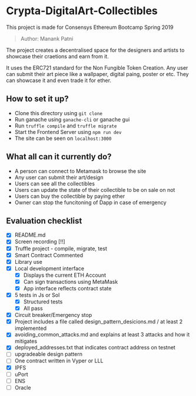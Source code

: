 # Crypta-DigitalArt-Collectibles

This project is made for Consensys Ethereum Bootcamp Spring 2019
>Author: Manank Patni

The project creates a decentralised space for the designers and artists to showcase their craetions and earn from it. 

It uses the ERC721 standard for the Non Fungible Token Creation. Any user can submit their art piece like a wallpaper, digital paing, poster or etc. They can showcase it and even trade it for ether.

## How to set it up?

- Clone this directory using `git clone`
- Run ganache using `ganache-cli` or ganache gui
- Run `truffle compile` and `truffle migrate`
- Start the Frontend Server using `npm run dev`
- The site can be seen on `localhost:3000`

## What all can it currently do?
- A person can connect to Metamask to browse the site
- Any user can submit their art/design
- Users can see all the collectibles
- Users can update the state of their collectible to be on sale on not
- Users can buy the collectible by paying ether
- Owner can stop the funcitoning of Dapp in case of emergency

## Evaluation checklist

- [x] README.md
- [X] Screen recording [!!]
- [x] Truffle project - compile, migrate, test
- [x] Smart Contract Commented
- [x] Library use
- [x] Local development interface
    - [x] Displays the current ETH Account
    - [x] Can sign transactions using MetaMask
    - [x] App interface reflects contract state
- [x] 5 tests in Js or Sol
    - [x] Structured tests
    - [x] All pass
- [x] Circuit breaker/Emergency stop
- [x] Project includes a file called design_pattern_desicions.md / at least 2 implemented
- [x] avoiding_common_attacks.md and explains at least 3 attacks and how it mitigates
- [x] deployed_addresses.txt that indicates contract address on testnet
- [ ] upgradeable design pattern
- [ ] One contract written in Vyper or LLL
- [x] IPFS
- [ ] uPort
- [ ] ENS
- [ ] Oracle

